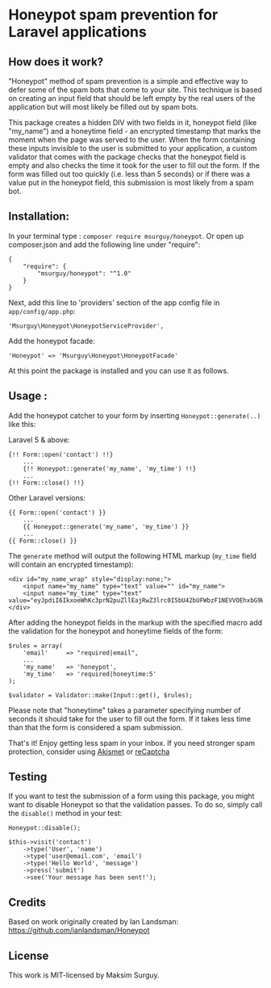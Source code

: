 Honeypot spam prevention for Laravel applications
=========

## How does it work? 

"Honeypot" method of spam prevention is a simple and effective way to defer some of the spam bots that come to your site. This technique is based on creating an input field that should be left empty by the real users of the application but will most likely be filled out by spam bots. 

This package creates a hidden DIV with two fields in it, honeypot field (like "my_name") and a honeytime field - an encrypted timestamp that marks the moment when the page was served to the user. When the form containing these inputs invisible to the user is submitted to your application, a custom validator that comes with the package checks that the honeypot field is empty and also checks the time it took for the user to fill out the form. If the form was filled out too quickly (i.e. less than 5 seconds) or if there was a value put in the honeypot field, this submission is most likely from a spam bot.

## Installation:

In your terminal type : `composer require msurguy/honeypot`. Or open up composer.json and add the following line under "require":

    {
        "require": {
            "msurguy/honeypot": "^1.0"
        }
    }

Next, add this line to 'providers' section of the app config file in `app/config/app.php`:

    'Msurguy\Honeypot\HoneypotServiceProvider',

Add the honeypot facade:

    'Honeypot' => 'Msurguy\Honeypot\HoneypotFacade'

At this point the package is installed and you can use it as follows.

## Usage :

Add the honeypot catcher to your form by inserting `Honeypot::generate(..)` like this: 

Laravel 5 & above:

    {!! Form::open('contact') !!}
        ...
        {!! Honeypot::generate('my_name', 'my_time') !!}
        ...
    {!! Form::close() !!}
    
Other Laravel versions:

    {{ Form::open('contact') }}
        ...
        {{ Honeypot::generate('my_name', 'my_time') }}
        ...
    {{ Form::close() }}

The `generate` method will output the following HTML markup (`my_time` field will contain an encrypted timestamp):
    
    <div id="my_name_wrap" style="display:none;">
        <input name="my_name" type="text" value="" id="my_name">
        <input name="my_time" type="text" value="eyJpdiI6IkxoeWhKc3prN2puZllEajRwZ3lrc0I5bU42bUFWbzF1NEVVOEhxbG9WcFE9IiwidmFsdWUiOiJxNEtBT0NpYW5lUjJvWXp6VE45a1U0V3dNbk9Jd2RUNW42NFpiQWtTRllRPSIsIm1hYyI6IjAyMWQ0NWI1NTVkYTBjZTAxMTdhZmJmNTY0ZDI4Nzg4NzU3ODU4MjM1Y2MxNTVkYjAwNmFhNzBmNTdlNmJmMjkifQ==">
    </div>

After adding the honeypot fields in the markup with the specified macro add the validation for the honeypot and honeytime fields of the form: 

    $rules = array(
        'email'     => "required|email",
        ...
        'my_name'   => 'honeypot',
        'my_time'   => 'required|honeytime:5'
    );

    $validator = Validator::make(Input::get(), $rules);

Please note that "honeytime" takes a parameter specifying number of seconds it should take for the user to fill out the form. If it takes less time than that the form is considered a spam submission.

That's it! Enjoy getting less spam in your inbox. If you need stronger spam protection, consider using [Akismet](https://github.com/kenmoini/akismet) or [reCaptcha](https://github.com/dontspamagain/recaptcha)   

## Testing

If you want to test the submission of a form using this package, you might want to disable Honeypot so that the validation passes. To do so, simply call the `disable()` method in your test:

    Honeypot::disable();

    $this->visit('contact')
        ->type('User', 'name')
        ->type('user@email.com', 'email')
        ->type('Hello World', 'message')
        ->press('submit')
        ->see('Your message has been sent!');

## Credits

Based on work originally created by Ian Landsman: <https://github.com/ianlandsman/Honeypot>

## License

This work is MIT-licensed by Maksim Surguy.
